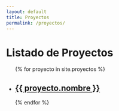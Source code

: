 ```yaml
---
layout: default
title: Proyectos
permalink: /proyectos/
---
```


<h1>Listado de Proyectos</h1>

<ul>
  {% for proyecto in site.proyectos %}
    <li>
      <h2><a href="{{ proyecto.url }}">{{ proyecto.nombre }}</a></h2>
    </li>
  {% endfor %}
</ul>
